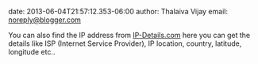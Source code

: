 date: 2013-06-04T21:57:12.353-06:00
author: Thalaiva Vijay
email: noreply@blogger.com

You can also find the IP address from <a href="http://www.ip-details.com/"
rel="nofollow">IP-Details.com</a> here you can get the details like ISP
(Internet Service Provider), IP location, country, latitude, longitude etc..
